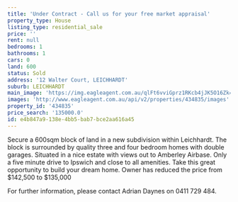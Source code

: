 ```yaml
---
title: 'Under Contract - Call us for your free market appraisal'
property_type: House
listing_type: residential_sale
price: ''
rent: null
bedrooms: 1
bathrooms: 1
cars: 0
land: 600
status: Sold
address: '12 Walter Court, LEICHHARDT'
suburb: LEICHHARDT
main_image: 'https://img.eagleagent.com.au/qlFt6vviGprz1RKcb4jJK5O16Zk=/1280x854/smart/https://s3-us-west-2.amazonaws.com/eagleagent-orig/images/6818154/104062900-image-M.jpg'
images: 'http://www.eagleagent.com.au/api/v2/properties/434835/images'
property_id: '434835'
price_search: '135000.0'
id: e4b847a9-138e-4bb5-bab7-bce2aa616a45
---
```

Secure a 600sqm block of land in a new subdivision within Leichhardt.
The block is surrounded by quality three and four bedroom homes with double garages.
Situated in a nice estate with views out to Amberley Airbase.
Only a five minute drive to Ipswich and close to all amenities.
Take this great opportunity to build your dream home.
Owner has reduced the price from $142,500 to $135,000

For further information, please contact Adrian Daynes on 0411 729 484.